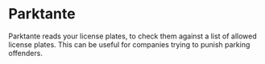 # Parktante

Parktante reads your license plates, to check them against a list of allowed license plates. This can be useful for companies trying to punish parking offenders.
